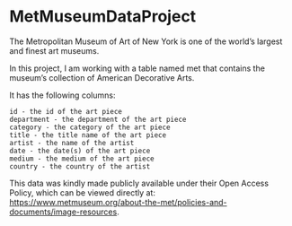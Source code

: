 # MetMuseumDataProject

The Metropolitan Museum of Art of New York is one of the world’s largest and finest art museums.

In this project, I am working with a table named met that contains the museum’s collection of American Decorative Arts.

It has the following columns:

    id - the id of the art piece
    department - the department of the art piece
    category - the category of the art piece
    title - the title name of the art piece
    artist - the name of the artist
    date - the date(s) of the art piece
    medium - the medium of the art piece
    country - the country of the artist

This data was kindly made publicly available under their Open Access Policy, which can be viewed directly at: https://www.metmuseum.org/about-the-met/policies-and-documents/image-resources.
